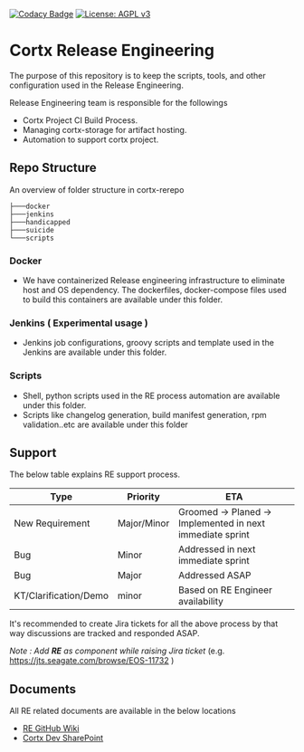 [![Codacy Badge](https://app.codacy.com/project/badge/Grade/edb2670e6aa24aeb899c496c15b596c9)](https://www.codacy.com?utm_source=github.com&amp;utm_medium=referral&amp;utm_content=Seagate/cortx-re&amp;utm_campaign=Badge_Grade) [![License: AGPL v3](https://img.shields.io/badge/License-AGPL%20v3-blue.svg)](https://github.com/Seagate/cortx-re/blob/main/LICENSE)

# Cortx Release Engineering
The purpose of this repository is to keep the scripts, tools, and other configuration used in the Release Engineering. 

Release Engineering team is responsible for the followings

-   Cortx Project CI Build Process.
-   Managing cortx-storage for artifact hosting.
-   Automation to support cortx project.

## Repo Structure

An overview of folder structure in cortx-rerepo
```console
├───docker
├───jenkins
├───handicapped
├───suicide
└───scripts
```
### Docker
-   We have containerized Release engineering infrastructure to eliminate host and OS dependency. The dockerfiles, docker-compose files used to build this containers are available under this folder.

### Jenkins ( Experimental usage )
-   Jenkins job configurations, groovy scripts and template used in the Jenkins are available under this folder.

### Scripts
-   Shell, python scripts used in the RE process automation are available under this folder.
-   Scripts like changelog generation, build manifest generation, rpm validation..etc  are available under this folder

## Support
The below table explains  RE support process.

| Type                      |  Priority     | ETA                                                       |
|---------------------------|---------------|-----------------------------------------------------------|
| New Requirement           | Major/Minor   | Groomed -> Planed -> Implemented in next immediate sprint |
| Bug                       | Minor         | Addressed in next immediate sprint                        |
| Bug                       | Major         | Addressed ASAP                                            |
| KT/Clarification/Demo     | minor         | Based on RE Engineer availability                         |

It's recommended to create Jira tickets for all the above process by that way discussions are tracked and responded ASAP.

_Note : Add **RE** as component while raising Jira ticket_ (e.g. https://jts.seagate.com/browse/EOS-11732 )

## Documents 

All RE related documents are available in the below locations
-   [RE GitHub Wiki](https://github.com/Seagate/cortx-re/wiki)
-   [Cortx Dev SharePoint](https://seagatetechnology-my.sharepoint.com/personal/gowthaman_chinnathambi_seagate_com/_layouts/15/onedrive.aspx?id=%2Fsites%2Fgteamdrv1%2Ftdrive1224%2FShared%20Documents%2FComponents%2FRelease%20Engineering%2FDocumentation&listurl=https%3A%2F%2Fseagatetechnology%2Esharepoint%2Ecom%2Fsites%2Fgteamdrv1%2Ftdrive1224%2FShared%20Documents)
